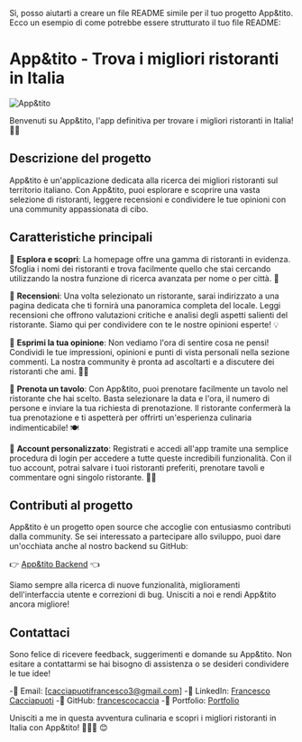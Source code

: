 Sì, posso aiutarti a creare un file README simile per il tuo progetto App&tito. Ecco un esempio di come potrebbe essere strutturato il tuo file README:

# App&tito - Trova i migliori ristoranti in Italia

![App&tito](https://github.com/francescocaccia/FrontEnd-Epicode-Final-Project/assets/123968277/1987f36f-4fc5-4f8a-81d4-7597c6a7dc20)

Benvenuti su App&tito, l'app definitiva per trovare i migliori ristoranti in Italia! 🍝🍕

## Descrizione del progetto

App&tito è un'applicazione dedicata alla ricerca dei migliori ristoranti sul territorio italiano. Con App&tito, puoi esplorare e scoprire una vasta selezione di ristoranti, leggere recensioni e condividere le tue opinioni con una community appassionata di cibo.

## Caratteristiche principali

🍴 **Esplora e scopri**: La homepage offre una gamma di ristoranti in evidenza. Sfoglia i nomi dei ristoranti e trova facilmente quello che stai cercando utilizzando la nostra funzione di ricerca avanzata per nome o per città. 🔎

📝 **Recensioni**: Una volta selezionato un ristorante, sarai indirizzato a una pagina dedicata che ti fornirà una panoramica completa del locale. Leggi recensioni che offrono valutazioni critiche e analisi degli aspetti salienti del ristorante. Siamo qui per condividere con te le nostre opinioni esperte! 💡

💬 **Esprimi la tua opinione**: Non vediamo l'ora di sentire cosa ne pensi! Condividi le tue impressioni, opinioni e punti di vista personali nella sezione commenti. La nostra community è pronta ad ascoltarti e a discutere dei ristoranti che ami. 💬✨

📅 **Prenota un tavolo**: Con App&tito, puoi prenotare facilmente un tavolo nel ristorante che hai scelto. Basta selezionare la data e l'ora, il numero di persone e inviare la tua richiesta di prenotazione. Il ristorante confermerà la tua prenotazione e ti aspetterà per offrirti un'esperienza culinaria indimenticabile! 🍽️

📌 **Account personalizzato**: Registrati e accedi all'app tramite una semplice procedura di login per accedere a tutte queste incredibili funzionalità. Con il tuo account, potrai salvare i tuoi ristoranti preferiti, prenotare tavoli e commentare ogni singolo ristorante. 📝💾

## Contributi al progetto

App&tito è un progetto open source che accoglie con entusiasmo contributi dalla community. Se sei interessato a partecipare allo sviluppo, puoi dare un'occhiata anche al nostro backend su GitHub:

👉 [App&tito Backend](https://github.com/francescocaccia/BackEnd-Epicode-Final-Project.git) 👈

Siamo sempre alla ricerca di nuove funzionalità, miglioramenti dell'interfaccia utente e correzioni di bug. Unisciti a noi e rendi App&tito ancora migliore!

## Contattaci

Sono felice di ricevere feedback, suggerimenti e domande su App&tito. Non esitare a contattarmi se hai bisogno di assistenza o se desideri condividere le tue idee!

-📧 Email: [cacciapuotifrancesco3@gmail.com]
-👥 LinkedIn: [Francesco Cacciapuoti](https://www.linkedin.com/in/francesco-cacciapuoti-45019718a/)
-🐙 GitHub: [francescocaccia](https://github.com/francescocaccia)
-📒 Portfolio: [Portfolio](https://link-al-tuo-portfolio)

Unisciti a me in questa avventura culinaria e scopri i migliori ristoranti in Italia con App&tito! 🌟🍴✨     😊
